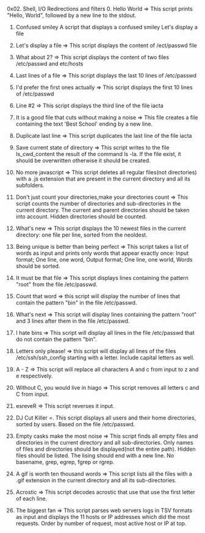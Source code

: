 0x02. Shell, I/O Redirections and filters
0. Hello World => This script prints "Hello, World", followed by a new line to the stdout.
1. Confused smiley
A script that displays a confused smiley
Let's display a file
2. Let's display a file
=> This script displays the content of /ect/passwd file
3. What about 2?
=> This script displays the content of two files /etc/passwd and etc/hosts
4. Last lines of a file
=> This script displays the last 10 lines of /etc/passwd
5. I'd prefer the first ones actually
=> This script displays the first 10 lines of /etc/passwd
6. Line #2
=> This script displays the third line of the file iacta
7. It is a good file that cuts without making a noise
=> This file creates a file containing the text 'Best School' ending by a new line.
9. Duplicate last line
=> This script duplicates the last line of the file iacta
8. Save current state of directory
=> This script writes to the file ls_cwd_content the result of the command ls -la. If the file exist, it should be overwritten otherwise it should be created.
10. No more javascript
=> This script deletes all regular files(not directories) with a .js extension that are present in the current directory and all its subfolders.
11. Don't just count your directories,make your directories count
=> This script counts the number of directories and sub-directories in the current directory. The current and parent directories should be taken into account. Hidden directories should be counted.
12. What's new
=> This script displays the 10 newest files in the current directory: one file per line, sorted from the neoldest.
13. Being unique is better than being perfect
=> This script takes a list of words as input and prints only words that appear exactly once: Input format; One line, one word, Output format; One line, one world, Words should be sorted.
14. It must be that file
=> This script displays lines containing the pattern "root" from the file /etc/passwd.
15. Count that word
=> this script will display the number of lines that contain the pattern "bin" in the file /etc/passwd.
16. What's next
=> This script will display lines containing the pattern "root" and 3 lines after them in the file /etc/passwd.
17. I hate bins
=> This script will display all lines in the file /etc/passwd that do not contain the pattern "bin".
18. Letters only please!
=> this script will display all lines of the files /etc/ssh/ssh_config starting with a letter. Include capital letters as well.
19. A - Z
=> This script will replace all characters A and c from input to z and e respectively.
20. Without C, you would live in hiago
=> This script removes all letters c and C from input.
21. esreveR
=> This script reverses it input.
22. DJ Cut Killer 
=. This script displays all users and their home directories, sorted by users. Based on the file /etc/passwd.
23. Empty casks make the most noise
=> This script finds all empty files and directories in the current directory and all sub-directories. Only names of files and directories should be displayed(not the entire path). Hidden files should be listed. The lising should end with a new line. No basename, grep, egrep, fgrep or rgrep.

24. A gif is worth ten thousand words
=> This script lists all the files with a .gif extension in the current directory and all its sub-directories. 
25. Acrostic
=> This script decodes acrostic that use that use the first letter of each line.
26. The biggest fan
=> This script parses web servers logs in TSV formats as input and displays the 11 hosts or IP addresses which did the most requests. Order by number of request, most active host or IP at top.

